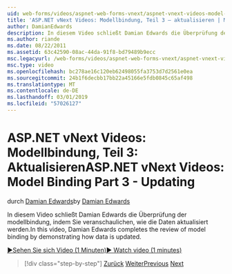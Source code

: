 ```yaml
---
uid: web-forms/videos/aspnet-web-forms-vnext/aspnet-vnext-videos-model-binding-part-3-updating
title: 'ASP.NET vNext Videos: Modellbindung, Teil 3 – aktualisieren | Microsoft-Dokumentation'
author: DamianEdwards
description: In diesem Video schließt Damian Edwards die Überprüfung der modellbindung, indem Sie veranschaulichen, wie die Daten aktualisiert werden.
ms.author: riande
ms.date: 08/22/2011
ms.assetid: 63c42590-08ac-44da-91f8-bd79489b9ecc
msc.legacyurl: /web-forms/videos/aspnet-web-forms-vnext/aspnet-vnext-videos-model-binding-part-3-updating
msc.type: video
ms.openlocfilehash: bc278ae16c120eb62498055fa3753d7d2561e0ea
ms.sourcegitcommit: 24b1f6decbb17bb22a45166e5fdb0845c65af498
ms.translationtype: MT
ms.contentlocale: de-DE
ms.lasthandoff: 03/01/2019
ms.locfileid: "57026127"
---
```

<a name="aspnet-vnext-videos-model-binding-part-3---updating"></a><span data-ttu-id="d648f-103">ASP.NET vNext Videos: Modellbindung, Teil 3: Aktualisieren</span><span class="sxs-lookup"><span data-stu-id="d648f-103">ASP.NET vNext Videos: Model Binding Part 3 - Updating</span></span>
====================
<span data-ttu-id="d648f-104">durch [Damian Edwards](https://github.com/DamianEdwards)</span><span class="sxs-lookup"><span data-stu-id="d648f-104">by [Damian Edwards](https://github.com/DamianEdwards)</span></span>

<span data-ttu-id="d648f-105">In diesem Video schließt Damian Edwards die Überprüfung der modellbindung, indem Sie veranschaulichen, wie die Daten aktualisiert werden.</span><span class="sxs-lookup"><span data-stu-id="d648f-105">In this video, Damian Edwards completes the review of model binding by demonstrating how data is updated.</span></span>

[<span data-ttu-id="d648f-106">&#9654;Sehen Sie sich Video (1 Minuten)</span><span class="sxs-lookup"><span data-stu-id="d648f-106">&#9654; Watch video (1 minutes)</span></span>](https://channel9.msdn.com/Blogs/ASP-NET-Site-Videos/aspnet-vnext-videos-model-binding-part-3-updating)

> [!div class="step-by-step"]
> <span data-ttu-id="d648f-107">[Zurück](aspnet-vnext-videos-model-binding-part-2-filtering.md)
> [Weiter](aspnet-45-web-forms-model-binding.md)</span><span class="sxs-lookup"><span data-stu-id="d648f-107">[Previous](aspnet-vnext-videos-model-binding-part-2-filtering.md)
[Next](aspnet-45-web-forms-model-binding.md)</span></span>
